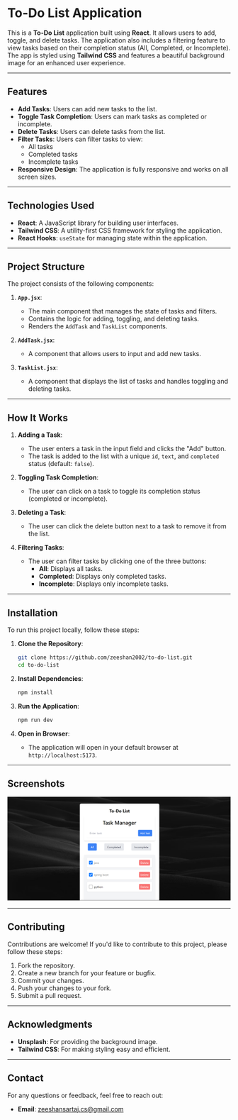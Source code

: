 # To-Do List Application

This is a **To-Do List** application built using **React**. It allows users to add, toggle, and delete tasks. The application also includes a filtering feature to view tasks based on their completion status (All, Completed, or Incomplete). The app is styled using **Tailwind CSS** and features a beautiful background image for an enhanced user experience.

---

## Features

- **Add Tasks**: Users can add new tasks to the list.
- **Toggle Task Completion**: Users can mark tasks as completed or incomplete.
- **Delete Tasks**: Users can delete tasks from the list.
- **Filter Tasks**: Users can filter tasks to view:
  - All tasks
  - Completed tasks
  - Incomplete tasks
- **Responsive Design**: The application is fully responsive and works on all screen sizes.

---

## Technologies Used

- **React**: A JavaScript library for building user interfaces.
- **Tailwind CSS**: A utility-first CSS framework for styling the application.
- **React Hooks**: `useState` for managing state within the application.

---

## Project Structure

The project consists of the following components:

1. **`App.jsx`**:
   - The main component that manages the state of tasks and filters.
   - Contains the logic for adding, toggling, and deleting tasks.
   - Renders the `AddTask` and `TaskList` components.

2. **`AddTask.jsx`**:
   - A component that allows users to input and add new tasks.

3. **`TaskList.jsx`**:
   - A component that displays the list of tasks and handles toggling and deleting tasks.

---

## How It Works

1. **Adding a Task**:
   - The user enters a task in the input field and clicks the "Add" button.
   - The task is added to the list with a unique `id`, `text`, and `completed` status (default: `false`).

2. **Toggling Task Completion**:
   - The user can click on a task to toggle its completion status (completed or incomplete).

3. **Deleting a Task**:
   - The user can click the delete button next to a task to remove it from the list.

4. **Filtering Tasks**:
   - The user can filter tasks by clicking one of the three buttons:
     - **All**: Displays all tasks.
     - **Completed**: Displays only completed tasks.
     - **Incomplete**: Displays only incomplete tasks.


---

## Installation

To run this project locally, follow these steps:

1. **Clone the Repository**:
   ```bash
   git clone https://github.com/zeeshan2002/to-do-list.git
   cd to-do-list
   ```

2. **Install Dependencies**:
   ```bash
   npm install
   ```

3. **Run the Application**:
   ```bash
   npm run dev
   ```

4. **Open in Browser**:
   - The application will open in your default browser at `http://localhost:5173`.

---

## Screenshots

![To-Do List Screenshot](public/screenshot.png)

---

## Contributing

Contributions are welcome! If you'd like to contribute to this project, please follow these steps:

1. Fork the repository.
2. Create a new branch for your feature or bugfix.
3. Commit your changes.
4. Push your changes to your fork.
5. Submit a pull request.

---

## Acknowledgments

- **Unsplash**: For providing the background image.
- **Tailwind CSS**: For making styling easy and efficient.

---

## Contact

For any questions or feedback, feel free to reach out:

- **Email**: zeeshansartaj.cs@gmail.com
